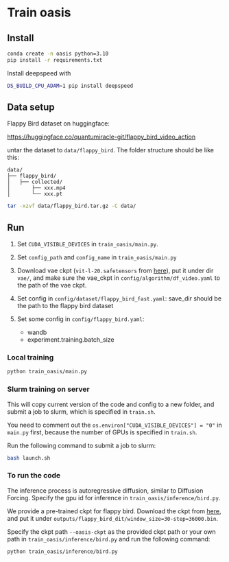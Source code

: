 # Train oasis

## Install

```bash
conda create -n oasis python=3.10
pip install -r requirements.txt
```
Install deepspeed with
```bash
DS_BUILD_CPU_ADAM=1 pip install deepspeed
```

## Data setup

Flappy Bird dataset on huggingface:

https://huggingface.co/quantumiracle-git/flappy_bird_video_action

untar the dataset to `data/flappy_bird`. 
The folder structure should be like this:
```
data/
├── flappy_bird/
│   ├── collected/
│       ├── xxx.mp4
│       └── xxx.pt
```

```bash
tar -xzvf data/flappy_bird.tar.gz -C data/
```


## Run

1. Set `CUDA_VISIBLE_DEVICES` in `train_oasis/main.py`.
2. Set `config_path` and `config_name` in `train_oasis/main.py`
3. Download vae ckpt (`vit-l-20.safetensors` from [here](https://huggingface.co/Etched/oasis-500m/tree/main)), put it under dir `vae/`, and make sure the vae_ckpt in `config/algorithm/df_video.yaml` to the path of the vae ckpt.
4. Set config in `config/dataset/flappy_bird_fast.yaml`: save_dir should be the path to the flappy bird dataset
5. Set some config in `config/flappy_bird.yaml`: 

    - wandb
    - experiment.training.batch_size

### Local training
```bash
python train_oasis/main.py
```

### Slurm training on server
This will copy current version of the code and config to a new folder, and submit a job to slurm, which is specified in `train.sh`.

You need to comment out the `os.environ["CUDA_VISIBLE_DEVICES"] = "0"` in `main.py` first, because the number of GPUs is specified in `train.sh`.

Run the following command to submit a job to slurm:
```bash
bash launch.sh
```

### To run the code

The inference process is autoregressive diffusion, similar to Diffusion Forcing.
Specify the gpu id for inference in `train_oasis/inference/bird.py`.

We provide a pre-trained ckpt for flappy bird.
Download the ckpt from [here](https://huggingface.co/cilae/flappy_bird_dit/tree/main), and put it under `outputs/flappy_bird_dit/window_size=30-step=36000.bin`.

Specify the ckpt path `--oasis-ckpt` as the provided ckpt path or your own path in `train_oasis/inference/bird.py` and run the following command:

```bash
python train_oasis/inference/bird.py
```

